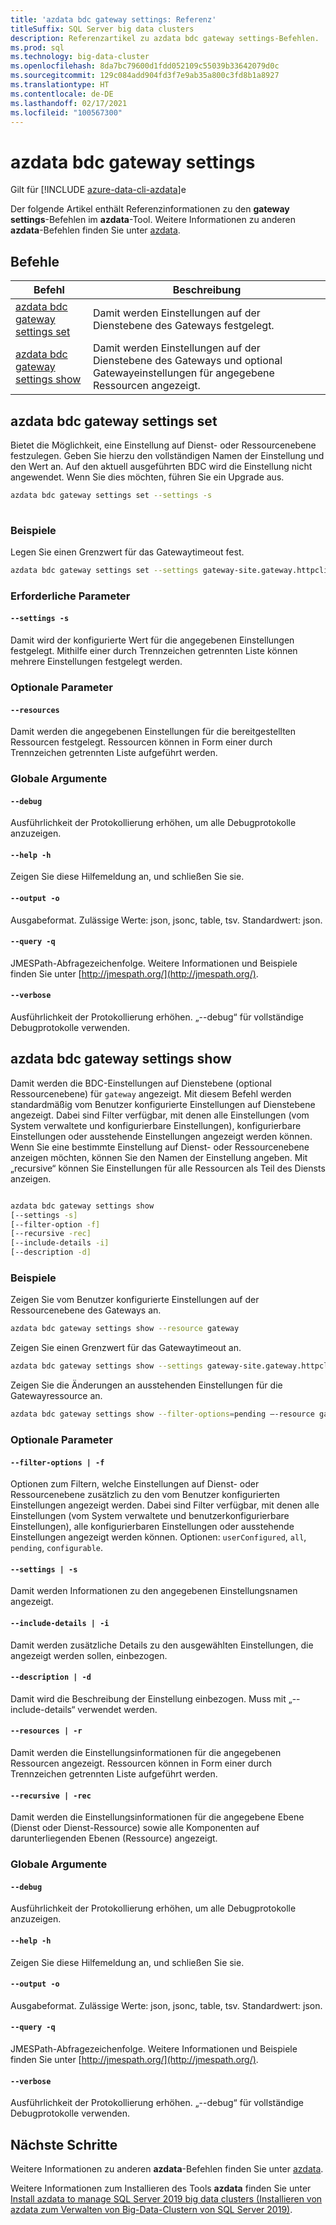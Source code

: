```yaml
---
title: 'azdata bdc gateway settings: Referenz'
titleSuffix: SQL Server big data clusters
description: Referenzartikel zu azdata bdc gateway settings-Befehlen.
ms.prod: sql
ms.technology: big-data-cluster
ms.openlocfilehash: 8da7bc79600d1fdd052109c55039b33642079d0c
ms.sourcegitcommit: 129c084add904fd3f7e9ab35a800c3fd8b1a8927
ms.translationtype: HT
ms.contentlocale: de-DE
ms.lasthandoff: 02/17/2021
ms.locfileid: "100567300"
---
```

# <a name="azdata-bdc-gateway-settings"></a>azdata bdc gateway settings

Gilt für [!INCLUDE [azure-data-cli-azdata](../../includes/azure-data-cli-azdata.md)]e

Der folgende Artikel enthält Referenzinformationen zu den **gateway settings**-Befehlen im **azdata**-Tool. Weitere Informationen zu anderen **azdata**-Befehlen finden Sie unter [azdata](reference-azdata.md).

## <a name="commands"></a>Befehle
|Befehl|Beschreibung|
| --- | --- |
[azdata bdc gateway settings set](#azdata-bdc-gateway-settings-set) | Damit werden Einstellungen auf der Dienstebene des Gateways festgelegt.
[azdata bdc gateway settings show](#azdata-bdc-gateway-settings-show) | Damit werden Einstellungen auf der Dienstebene des Gateways und optional Gatewayeinstellungen für angegebene Ressourcen angezeigt.

## <a name="azdata-bdc-gateway-settings-set"></a>azdata bdc gateway settings set
Bietet die Möglichkeit, eine Einstellung auf Dienst- oder Ressourcenebene festzulegen. Geben Sie hierzu den vollständigen Namen der Einstellung und den Wert an. Auf den aktuell ausgeführten BDC wird die Einstellung nicht angewendet. Wenn Sie dies möchten, führen Sie ein Upgrade aus.
```bash
azdata bdc gateway settings set --settings -s 
                        
```
### <a name="examples"></a>Beispiele
Legen Sie einen Grenzwert für das Gatewaytimeout fest.
```bash 
azdata bdc gateway settings set --settings gateway-site.gateway.httpclient.socketTimeout=100s –resources gateway 
```

### <a name="required-parameters"></a>Erforderliche Parameter
#### `--settings -s`
Damit wird der konfigurierte Wert für die angegebenen Einstellungen festgelegt. Mithilfe einer durch Trennzeichen getrennten Liste können mehrere Einstellungen festgelegt werden.
### <a name="optional-parameters"></a>Optionale Parameter 
#### `--resources` 
Damit werden die angegebenen Einstellungen für die bereitgestellten Ressourcen festgelegt. Ressourcen können in Form einer durch Trennzeichen getrennten Liste aufgeführt werden. 

### <a name="global-arguments"></a>Globale Argumente
#### `--debug`
Ausführlichkeit der Protokollierung erhöhen, um alle Debugprotokolle anzuzeigen.
#### `--help -h`
Zeigen Sie diese Hilfemeldung an, und schließen Sie sie.
#### `--output -o`
Ausgabeformat.  Zulässige Werte: json, jsonc, table, tsv.  Standardwert: json.
#### `--query -q`
JMESPath-Abfragezeichenfolge. Weitere Informationen und Beispiele finden Sie unter [http://jmespath.org/](http://jmespath.org/).
#### `--verbose`
Ausführlichkeit der Protokollierung erhöhen. „--debug“ für vollständige Debugprotokolle verwenden.

## <a name="azdata-bdc-gateway-settings-show"></a>azdata bdc gateway settings show
Damit werden die BDC-Einstellungen auf Dienstebene (optional Ressourcenebene) für `gateway` angezeigt. Mit diesem Befehl werden standardmäßig vom Benutzer konfigurierte Einstellungen auf Dienstebene angezeigt. Dabei sind Filter verfügbar, mit denen alle Einstellungen (vom System verwaltete und konfigurierbare Einstellungen), konfigurierbare Einstellungen oder ausstehende Einstellungen angezeigt werden können. Wenn Sie eine bestimmte Einstellung auf Dienst- oder Ressourcenebene anzeigen möchten, können Sie den Namen der Einstellung angeben. Mit „recursive“ können Sie Einstellungen für alle Ressourcen als Teil des Diensts anzeigen. 
```bash

azdata bdc gateway settings show 
[--settings -s]
[--filter-option -f]  
[--recursive -rec]
[--include-details -i]  
[--description -d]
```
### <a name="examples"></a>Beispiele
Zeigen Sie vom Benutzer konfigurierte Einstellungen auf der Ressourcenebene des Gateways an. 
```bash
azdata bdc gateway settings show --resource gateway 
```
Zeigen Sie einen Grenzwert für das Gatewaytimeout an.
```bash
azdata bdc gateway settings show --settings gateway-site.gateway.httpclient.socketTimeout --resources gateway 
```
Zeigen Sie die Änderungen an ausstehenden Einstellungen für die Gatewayressource an.
```bash
azdata bdc gateway settings show --filter-options=pending –-resource gateway --include-details
```
### <a name="optional-parameters"></a>Optionale Parameter 
#### `--filter-options | -f` 
Optionen zum Filtern, welche Einstellungen auf Dienst- oder Ressourcenebene zusätzlich zu den vom Benutzer konfigurierten Einstellungen angezeigt werden. Dabei sind Filter verfügbar, mit denen alle Einstellungen (vom System verwaltete und benutzerkonfigurierbare Einstellungen), alle konfigurierbaren Einstellungen oder ausstehende Einstellungen angezeigt werden können. Optionen: `userConfigured`, `all`, `pending`, `configurable`.
#### `--settings | -s` 
Damit werden Informationen zu den angegebenen Einstellungsnamen angezeigt. 
#### `--include-details | -i` 
Damit werden zusätzliche Details zu den ausgewählten Einstellungen, die angezeigt werden sollen, einbezogen. 
#### `--description | -d` 
Damit wird die Beschreibung der Einstellung einbezogen. Muss mit „--include-details“ verwendet werden. 
#### `--resources | -r` 
Damit werden die Einstellungsinformationen für die angegebenen Ressourcen angezeigt. Ressourcen können in Form einer durch Trennzeichen getrennten Liste aufgeführt werden. 
#### `--recursive | -rec` 
Damit werden die Einstellungsinformationen für die angegebene Ebene (Dienst oder Dienst-Ressource) sowie alle Komponenten auf darunterliegenden Ebenen (Ressource) angezeigt. 

### <a name="global-arguments"></a>Globale Argumente
#### `--debug`
Ausführlichkeit der Protokollierung erhöhen, um alle Debugprotokolle anzuzeigen.
#### `--help -h`
Zeigen Sie diese Hilfemeldung an, und schließen Sie sie.
#### `--output -o`
Ausgabeformat.  Zulässige Werte: json, jsonc, table, tsv.  Standardwert: json.
#### `--query -q`
JMESPath-Abfragezeichenfolge. Weitere Informationen und Beispiele finden Sie unter [http://jmespath.org/](http://jmespath.org/).
#### `--verbose`
Ausführlichkeit der Protokollierung erhöhen. „--debug“ für vollständige Debugprotokolle verwenden.

## <a name="next-steps"></a>Nächste Schritte

Weitere Informationen zu anderen **azdata**-Befehlen finden Sie unter [azdata](reference-azdata.md). 

Weitere Informationen zum Installieren des Tools **azdata** finden Sie unter [Install azdata to manage SQL Server 2019 big data clusters (Installieren von azdata zum Verwalten von Big-Data-Clustern von SQL Server 2019)](../install/deploy-install-azdata.md).
